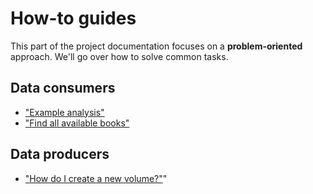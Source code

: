 # How-to guides

This part of the project documentation
focuses on a **problem-oriented** approach.
We'll go over how to solve common tasks.


## Data consumers

* ["Example analysis"](analysis_with_a_book)
* ["Find all available books"](find_all_books)

## Data producers

* ["How do I create a new volume?"](create_new_volume)"
